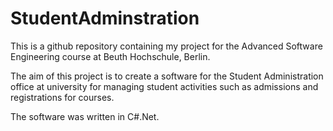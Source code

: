 # StudentAdminstration

This is a github repository containing my project for the Advanced Software Engineering course at Beuth Hochschule, Berlin.

The aim of this project is to create a software for the Student Administration office at university for managing student activities such as admissions and registrations for courses.

The software was written in C#.Net.



